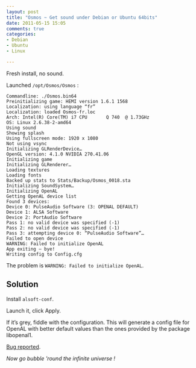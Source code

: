 ```yaml
---
layout: post
title: "Osmos ~ Get sound under Debian or Ubuntu 64bits"
date: 2011-05-15 15:05
comments: true
categories:
- Debian
- Ubuntu
- Linux

---
```


Fresh install, no sound.

Launched `/opt/Osmos/Osmos` :

```
Commandline: ./Osmos.bin64
Preinitializing game: HEMI version 1.6.1 1568
Localization: using language “fr”
Localization: loaded Osmos-fr.loc
Arch: Intel(R) Core(TM) i7 CPU       Q 740  @ 1.73GHz
OS: Linux 2.6.38-2-amd64
Using sound
Showing splash
Using fullscreen mode: 1920 x 1080
Not using vsync
Initializing GLRenderDevice…
OpenGL version: 4.1.0 NVIDIA 270.41.06
Initializing game
Initializing GLRenderer…
Loading textures
Loading fonts
Backed up stats to Stats/Backup/Osmos_0018.sta
Initializing SoundSystem…
Initializing OpenAL
Getting OpenAL device list
Found 3 devices:
Device 0: PulseAudio Software (3: OPENAL DEFAULT)
Device 1: ALSA Software
Device 2: PortAudio Software
Pass 1: no valid device was specified (-1)
Pass 2: no valid device was specified (-1)
Pass 3: attempting device 0: “PulseAudio Software”…
Failed to open device
WARNING: Failed to initialize OpenAL
App exiting — bye!
Writing config to Config.cfg
```

The problem is `WARNING: Failed to initialize OpenAL`.

## Solution

Install `alsoft-conf`.

Launch it, click Apply.

If it’s grey, fiddle with the configuration.
This will generate a config file for OpenAL with better default values than the ones provided by the package libopenal1.

[Bug reported](http://bugs.debian.org/cgi-bin/bugreport.cgi?bug=612117).

_Now go bubble 'round the infinite universe !_
